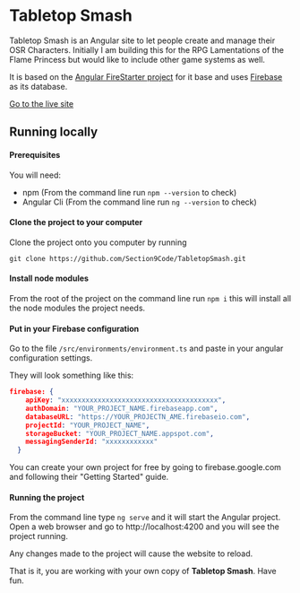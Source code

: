 # Tabletop Smash
Tabletop Smash is an Angular site to let people create and manage their OSR Characters. Initially I am building this for the RPG Lamentations of the Flame Princess but would like to include other game systems as well.

It is based on the [Angular FireStarter project](https://github.com/codediodeio/angular-firestarter) for it base and uses [Firebase](https://firebase.google.com/) as its database.

[Go to the live site](https://tabletopsmash.com)

## Running locally

#### Prerequisites
You will need:
- npm (From the command line run ```npm --version``` to check)
- Angular Cli (From the command line run ```ng --version``` to check)

#### Clone the project to your computer

Clone the project onto you computer by running 

```git clone https://github.com/Section9Code/TabletopSmash.git```

#### Install node modules
From the root of the project on the command line run ```npm i``` this will install all the node modules the project needs.

#### Put in your Firebase configuration
Go to the file ```/src/environments/environment.ts``` and paste in your angular configuration settings.

They will look something like this:

```json
firebase: {
    apiKey: "xxxxxxxxxxxxxxxxxxxxxxxxxxxxxxxxxxxxxxx",
    authDomain: "YOUR_PROJECT_NAME.firebaseapp.com",
    databaseURL: "https://YOUR_PROJECTN_AME.firebaseio.com",
    projectId: "YOUR_PROJECT_NAME",
    storageBucket: "YOUR_PROJECT_NAME.appspot.com",
    messagingSenderId: "xxxxxxxxxxxx"
  }
```
You can create your own project for free by going to firebase.google.com and following their "Getting Started" guide.

#### Running the project
From the command line type ```ng serve``` and it will start the Angular project. Open a web browser and go to http://localhost:4200 and you will see the project running.

Any changes made to the project will cause the website to reload.

That is it, you are working with your own copy of **Tabletop Smash**. Have fun.
